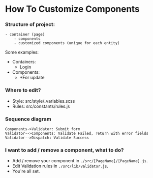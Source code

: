 How To Customize Components
===================

### Structure of project:
```
- container (page)
	- components
	- customized components (unique for each entity)
```
Some examples:

- Containers:
	- Login
- Components:
	- *For update

### Where to edit?
- Style: src/style/_variables.scss
- Rules: src/constants/rules.js

### Sequence diagram
```sequence
Components->Validator: Submit form
Validator-->Components: Validate Failed, return with error fields
Validator-->Dispatch: Validate Success
```

### I want to add / remove a component, what to do?
- Add / remove your component in `./src/[PageName]/[PageName].js`.
- Edit Validation rules in `./src/lib/validator.js`.
- You're all set.
